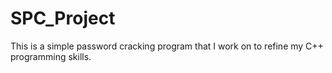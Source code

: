 # SPC_Project
This is a simple password cracking program that I work on to refine my C++ programming skills.
